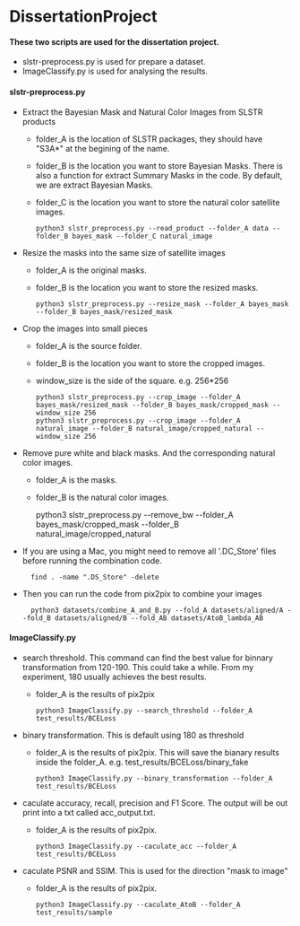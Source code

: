 # DissertationProject
#### These two scripts are used for the dissertation project.
-  slstr-preprocess.py is used for prepare a dataset.
-  ImageClassify.py is used for analysing the results.


#### slstr-preprocess.py
- Extract the Bayesian Mask and Natural Color Images from SLSTR products
  - folder_A is the location of SLSTR packages, they should have "S3A*" at the begining of the name.
  - folder_B is the location you want to store Bayesian Masks. There is also a function for extract Summary Masks in the code. By default, we are extract Bayesian Masks.
  - folder_C is the location you want to store the natural color satellite images. 
  

        python3 slstr_preprocess.py --read_product --folder_A data --folder_B bayes_mask --folder_C natural_image
        
- Resize the masks into the same size of satellite images
  - folder_A is the original masks.
  - folder_B is the location you want to store the resized masks.

        python3 slstr_preprocess.py --resize_mask --folder_A bayes_mask --folder_B bayes_mask/resized_mask
        
- Crop the images into small pieces
  - folder_A is the source folder.
  - folder_B is the location you want to store the cropped images.
  - window_size is the side of the square. e.g. 256*256
  
        python3 slstr_preprocess.py --crop_image --folder_A bayes_mask/resized_mask --folder_B bayes_mask/cropped_mask --window_size 256
        python3 slstr_preprocess.py --crop_image --folder_A natural_image --folder_B natural_image/cropped_natural --window_size 256
        
- Remove pure white and black masks. And the corresponding natural color images.
   - folder_A is the masks.
   - folder_B is the natural color images.
 
        python3 slstr_preprocess.py --remove_bw --folder_A bayes_mask/cropped_mask --folder_B natural_image/cropped_natural
        
- If you are using a Mac, you might need to remove all '.DC_Store' files before running the combination code.

        find . -name ".DS_Store" -delete
  
- Then you can run the code from pix2pix to combine your images

        python3 datasets/combine_A_and_B.py --fold_A datasets/aligned/A --fold_B datasets/aligned/B --fold_AB datasets/AtoB_lambda_AB

#### ImageClassify.py

- search threshold. This command can find the best value for binnary transformation  from 120-190. This could take a while. From my experiment, 180 usually achieves the best results.
  - folder_A is the results of pix2pix


        python3 ImageClassify.py --search_threshold --folder_A test_results/BCELoss

- binary transformation. This is default using 180 as threshold
  - folder_A is the results of pix2pix. This will save the bianary results inside the folder_A. e.g. test_results/BCELoss/binary_fake
        
        python3 ImageClassify.py --binary_transformation --folder_A test_results/BCELoss

- caculate accuracy, recall, precision and F1 Score. The output will be out print into a txt called acc_output.txt. 
  - folder_A is the results of pix2pix.
    
        python3 ImageClassify.py --caculate_acc --folder_A test_results/BCELoss
        
- caculate PSNR and SSIM. This is used for the direction "mask to image"
  - folder_A is the results of pix2pix.
    
        python3 ImageClassify.py --caculate_AtoB --folder_A test_results/sample

